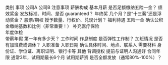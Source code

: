 类别	    事项	   公司A	公司B 注意事项
薪酬构成	基本月薪			是否足额缴纳五险一金？
        绩效奖金			发放标准、时间、是否 guaranteed？
        年终奖			几个月？是“十三薪”还是浮动奖金？
        股票/期权			授予数量、行权价、兑现计划？
福利待遇	五险一金			确认公积金缴纳基数和比例（非常重要！）
        补充医疗保险			
        年度体检			
        带薪年假			第一年有多少天？
工作时间	作息制度			是否弹性工作制？
        加班情况			是否有加班费或调休？
入职准备	入职日期			确认具体时间、地点、联系人
        需要材料			身份证、学位证、离职证明、银行卡等
其他     背调授权			提前与证明人沟通好
	    合同年限			通常3年，试用期最长6个月
        试用期薪资		是否全额发放（通常80%-100%）？